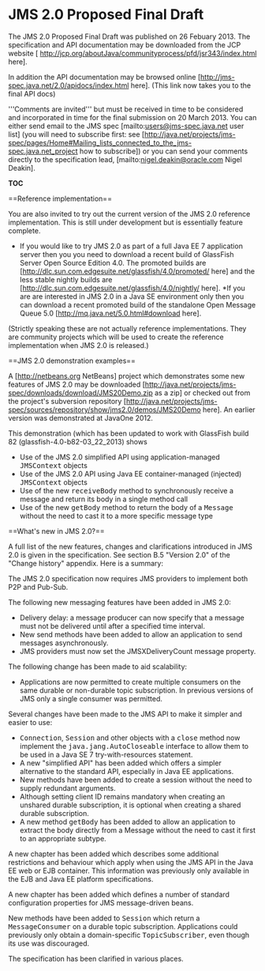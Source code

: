 <h1>JMS 2.0 Proposed Final Draft</h1>

The JMS 2.0 Proposed Final Draft was published on 26 Febuary 2013. The specification and API documentation may be downloaded from the JCP website [ http://jcp.org/aboutJava/communityprocess/pfd/jsr343/index.html here]. 

In addition the API documentation may be browsed online [http://jms-spec.java.net/2.0/apidocs/index.html here]. (This link now takes you to the final API docs)

'''Comments are invited''' but must be received in time to be considered and incorporated in time for the final submission on 20 March 2013. You can either send email to the JMS spec  [mailto:users@jms-spec.java.net user list] (you will need to subscribe first: see [http://java.net/projects/jms-spec/pages/Home#Mailing_lists_connected_to_the_jms-spec.java.net_project how to  subscribe]) or you can send your comments directly to the specification lead,  [mailto:nigel.deakin@oracle.com Nigel Deakin]. 

__TOC__

==Reference implementation==

You are also invited to try out the current version of the JMS 2.0 reference implementation. This is still under development but is essentially feature complete. 
* If you would like to try JMS 2.0 as part of a full Java EE 7 application server then you you need to download a recent build of GlassFish Server Open Source Edition 4.0. The promoted builds are [http://dlc.sun.com.edgesuite.net/glassfish/4.0/promoted/ here] and the less stable nightly builds are [http://dlc.sun.com.edgesuite.net/glassfish/4.0/nightly/ here]. 
*If you are are interested in JMS 2.0 in a Java SE environment only then you can download a recent promoted build of the standalone Open Message Queue 5.0 [http://mq.java.net/5.0.html#download here]. 

(Strictly speaking these are not actually reference implementations. They are community projects which will be used to create the reference implementation when JMS 2.0 is released.)

==JMS 2.0 demonstration examples==

A [http://netbeans.org NetBeans] project which demonstrates some new features of JMS 2.0 may be downloaded  [http://java.net/projects/jms-spec/downloads/download/JMS20Demo.zip as a zip] or checked out from the project's subversion repository [http://java.net/projects/jms-spec/sources/repository/show/jms2.0/demos/JMS20Demo here]. An earlier version was demonstrated at JavaOne 2012.

This demonstration (which has been updated to work with GlassFish build 82 (glassfish-4.0-b82-03_22_2013) shows
* Use of the JMS 2.0 simplified API  using application-managed <tt>JMSContext</tt> objects
* Use of the JMS 2.0 API using Java EE container-managed (injected) <tt>JMSContext</tt> objects
* Use of the new <tt>receiveBody</tt> method to synchronously receive a message and return its body in a single method call
* Use of the new <tt>getBody</tt> method to return the body of a <tt>Message</tt> without the need to cast it to a more specific message type

==What's new in JMS 2.0?==

A full list of the new features, changes and clarifications introduced in JMS 2.0 is given in the specification. See section B.5 "Version 2.0" of the "Change history" appendix. Here is a summary:

The JMS 2.0 specification now requires JMS providers to implement both P2P and Pub-Sub.

The following new messaging features have been added in JMS 2.0:
* Delivery delay: a message producer can now specify that a message must not be delivered until after a specified time interval.
* New send methods have been added to allow an application to send messages asynchronously.
* JMS providers must now set the JMSXDeliveryCount message property.

The following change has been made to aid scalability:
* Applications are now permitted to create multiple consumers on the same durable or non-durable topic subscription. In previous versions of JMS only a single consumer was permitted.

Several changes have been made to the JMS API to make it simpler and easier to use:
* <tt>Connection</tt>, <tt>Session</tt> and other objects with a <tt>close</tt> method now implement the <tt>java.jang.AutoCloseable</tt> interface to allow them to be used in a Java SE 7 try-with-resources statement. 
* A new "simplified API" has been added which offers a simpler alternative to the standard API, especially in Java EE applications.
* New methods have been added to create a session without the need to supply redundant arguments.
* Although setting client ID remains mandatory when creating an unshared durable subscription, it is optional when creating a shared durable subscription. 
* A new method <tt>getBody</tt> has been added to allow an application to extract the body directly from a Message without the need to cast it first to an appropriate subtype. 

A new chapter has been added which describes some additional restrictions and behaviour which apply when using the JMS API in the Java EE web or EJB container. This information was previously only available in the EJB and Java EE platform specifications. 

A new chapter has been added which defines a number of standard configuration properties for JMS message-driven beans.

New methods have been added to <tt>Session</tt> which return a <tt>MessageConsumer</tt> on a durable topic subscription. Applications could previously only obtain a domain-specific <tt>TopicSubscriber</tt>, even though its use was discouraged. 

The specification has been clarified in various places.
